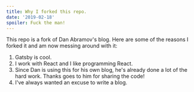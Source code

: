 ```yaml
---
title: Why I forked this repo.
date: '2019-02-18'
spoiler: Fuck the man!
---
```


This repo is a fork of Dan Abramov's blog.  Here are some of the reasons I forked it and am now messing around with it:

1. Gatsby is cool.
1. I work with React and I like programming React.
1. Since Dan is using this for his own blog, he's already done a lot of the hard work. Thanks goes to him for sharing the code!
1. I've always wanted an excuse to write a blog.